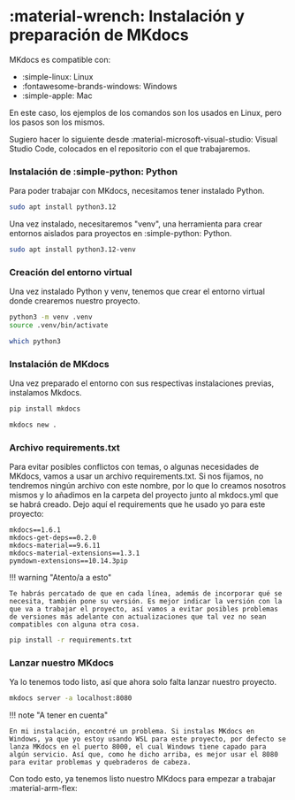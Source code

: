 # :material-wrench: Instalación y preparación de MKdocs 
MKdocs es compatible con:

* :simple-linux: Linux
* :fontawesome-brands-windows: Windows 
* :simple-apple: Mac

En este caso, los ejemplos de los comandos son los usados en Linux, pero los pasos son los mismos.

Sugiero hacer lo siguiente desde :material-microsoft-visual-studio: Visual Studio Code, colocados en el repositorio con el que trabajaremos.

### Instalación de :simple-python: Python
Para poder trabajar con MKdocs, necesitamos tener instalado Python. 

```bash title="Instalar la última versión de Python"
sudo apt install python3.12
```

Una vez instalado, necesitaremos "venv", una herramienta para crear entornos aislados para proyectos en :simple-python: Python.
```bash title="Instalamos venv"
sudo apt install python3.12-venv
```

### Creación del entorno virtual
Una vez instalado Python y venv, tenemos que crear el entorno virtual donde crearemos nuestro proyecto.
```bash title="Usamos el siguiente comando para crear el entorno, con una carpeta oculta. Luego, lo activamos."
python3 -m venv .venv
source .venv/bin/activate
```

```bash title="Para asegurarnos que se usa el entorno que hemos activado"
which python3
```

### Instalación de MKdocs
Una vez preparado el entorno con sus respectivas instalaciones previas, instalamos Mkdocs.

```bash title="Usamos pip para la instalación"
pip install mkdocs
```

```bash title="Al estar colocados en el repositorio, ejecutamos este comando para crear los archivos necesarios"
mkdocs new .
```

### Archivo requirements.txt
Para evitar posibles conflictos con temas, o algunas necesidades de MKdocs, vamos a usar un archivo requirements.txt.
Si nos fijamos, no tendremos ningún archivo con este nombre, por lo que lo creamos nosotros mismos y lo añadimos en la carpeta del proyecto junto al mkdocs.yml que se habrá creado. Dejo aquí el requirements que he usado yo para este proyecto:

```text title="Requirements.txt"
mkdocs==1.6.1
mkdocs-get-deps==0.2.0
mkdocs-material==9.6.11
mkdocs-material-extensions==1.3.1
pymdown-extensions==10.14.3pip
```

!!! warning "Atento/a a esto"

    Te habrás percatado de que en cada línea, además de incorporar qué se necesita, también pone su versión. Es mejor indicar la versión con la que va a trabajar el proyecto, así vamos a evitar posibles problemas de versiones más adelante con actualizaciones que tal vez no sean compatibles con alguna otra cosa.

```bash title="Una vez tenemos el archivo puesto donde toca, ejecutamos este comando para aplicarlo"
pip install -r requirements.txt
```

### Lanzar nuestro MKdocs
Ya lo tenemos todo listo, así que ahora solo falta lanzar nuestro proyecto. 

```bash title="Usamos el puerto 8080 para evitar conflicto de puertos."
mkdocs server -a localhost:8080
```

!!! note "A tener en cuenta"

    En mi instalación, encontré un problema. Si instalas MKdocs en Windows, ya que yo estoy usando WSL para este proyecto, por defecto se lanza MKdocs en el puerto 8000, el cual Windows tiene capado para algún servicio. Así que, como he dicho arriba, es mejor usar el 8080 para evitar problemas y quebraderos de cabeza.

Con todo esto, ya tenemos listo nuestro MKdocs para empezar a trabajar :material-arm-flex: